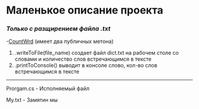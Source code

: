 # Маленькое описание проекта 

***<h3>Только с разщирением файла .txt</h3>***

-[CountWrd](https://github.com/alex-s2222/testTaskC-/blob/main/NumberOfWords/CountWord.cs) (имеет два публичных метона)
<ol>
    <li>.writeToFile(file_name) создает файл dict.txt на рабочем столе со словами и количество слов встречающимся в тексте </li>
     <li>.printToConsole() выводит в консоле слово, кол-во слов встречающимся в тексте </li>
</ol>

___
Prorgam.cs - Исполняемый файл

My.txt - Замятин мы 

